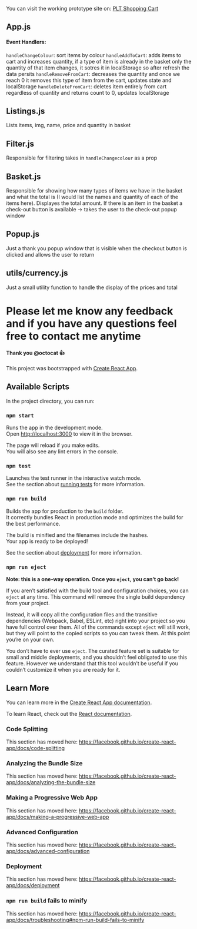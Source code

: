 You can visit the working prototype site on: [PLT Shopping Cart](https://alexcsanyi.github.io/shopping_cart/)

## App.js
#### Event Handlers:
`handleChangeColour`: sort items by colour
`handleAddToCart`: adds items to cart and increases quantity, if a type of item is already in the basket only the quantity of that item changes, it sotres it in localStorage so after refresh the data persits
`handleRemoveFromCart`: decreases the quantity and once we reach 0 it removes this type of item from the cart, updates state and localStorage
`handleDeleteFromCart`: deletes item entirely from cart regardless of quantity and returns count to 0, updates localStorage

## Listings.js
Lists items, img, name, price and quantity in basket

## Filter.js
Responsible for filtering takes in `handleChangecolour` as a prop

## Basket.js
Responsible for showing how many types of items we have in the basket and what the total is (I would list the names and quantity of each of the items here).
Displayes the total amount.
If there is an item in the basket a check-out button is available -> takes the user to the check-out popup window

## Popup.js
Just a thank you popup window that is visible when the checkout button is clicked and allows the user to return

## utils/currency.js
Just a small utility function to handle the display of the prices and total

# Please let me know any feedback and if you have any questions feel free to contact me anytime
#### Thank you @octocat :+1:

This project was bootstrapped with [Create React App](https://github.com/facebook/create-react-app).

## Available Scripts

In the project directory, you can run:

### `npm start`

Runs the app in the development mode.<br />
Open [http://localhost:3000](http://localhost:3000) to view it in the browser.

The page will reload if you make edits.<br />
You will also see any lint errors in the console.

### `npm test`

Launches the test runner in the interactive watch mode.<br />
See the section about [running tests](https://facebook.github.io/create-react-app/docs/running-tests) for more information.

### `npm run build`

Builds the app for production to the `build` folder.<br />
It correctly bundles React in production mode and optimizes the build for the best performance.

The build is minified and the filenames include the hashes.<br />
Your app is ready to be deployed!

See the section about [deployment](https://facebook.github.io/create-react-app/docs/deployment) for more information.

### `npm run eject`

**Note: this is a one-way operation. Once you `eject`, you can’t go back!**

If you aren’t satisfied with the build tool and configuration choices, you can `eject` at any time. This command will remove the single build dependency from your project.

Instead, it will copy all the configuration files and the transitive dependencies (Webpack, Babel, ESLint, etc) right into your project so you have full control over them. All of the commands except `eject` will still work, but they will point to the copied scripts so you can tweak them. At this point you’re on your own.

You don’t have to ever use `eject`. The curated feature set is suitable for small and middle deployments, and you shouldn’t feel obligated to use this feature. However we understand that this tool wouldn’t be useful if you couldn’t customize it when you are ready for it.

## Learn More

You can learn more in the [Create React App documentation](https://facebook.github.io/create-react-app/docs/getting-started).

To learn React, check out the [React documentation](https://reactjs.org/).

### Code Splitting

This section has moved here: https://facebook.github.io/create-react-app/docs/code-splitting

### Analyzing the Bundle Size

This section has moved here: https://facebook.github.io/create-react-app/docs/analyzing-the-bundle-size

### Making a Progressive Web App

This section has moved here: https://facebook.github.io/create-react-app/docs/making-a-progressive-web-app

### Advanced Configuration

This section has moved here: https://facebook.github.io/create-react-app/docs/advanced-configuration

### Deployment

This section has moved here: https://facebook.github.io/create-react-app/docs/deployment

### `npm run build` fails to minify

This section has moved here: https://facebook.github.io/create-react-app/docs/troubleshooting#npm-run-build-fails-to-minify
